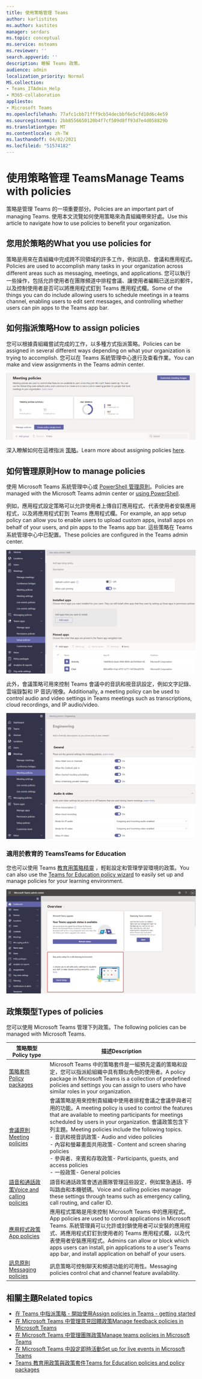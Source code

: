 ```yaml
---
title: 使用策略管理 Teams
author: karlistites
ms.author: kastites
manager: serdars
ms.topic: conceptual
ms.service: msteams
ms.reviewer: ''
search.appverid: ''
description: 瞭解 Teams 政策。
audience: admin
localization_priority: Normal
MS.collection:
- Teams_ITAdmin_Help
- M365-collaboration
appliesto:
- Microsoft Teams
ms.openlocfilehash: 77afc1cbb71fff9cb54decbbf6e5cfd10d6c4e59
ms.sourcegitcommit: 2bb8556650120b4f7cf509d8ff93d7e4d058829b
ms.translationtype: MT
ms.contentlocale: zh-TW
ms.lasthandoff: 04/02/2021
ms.locfileid: "51574182"
---
```

# <a name="manage-teams-with-policies"></a><span data-ttu-id="15e97-103">使用策略管理 Teams</span><span class="sxs-lookup"><span data-stu-id="15e97-103">Manage Teams with policies</span></span>

<span data-ttu-id="15e97-104">策略是管理 Teams 的一項重要部分。</span><span class="sxs-lookup"><span data-stu-id="15e97-104">Policies are an important part of managing Teams.</span></span> <span data-ttu-id="15e97-105">使用本文流覽如何使用策略來為貴組織帶來好處。</span><span class="sxs-lookup"><span data-stu-id="15e97-105">Use this article to navigate how to use policies to benefit your organization.</span></span>

## <a name="what-you-use-policies-for"></a><span data-ttu-id="15e97-106">您用於策略的</span><span class="sxs-lookup"><span data-stu-id="15e97-106">What you use policies for</span></span>

<span data-ttu-id="15e97-107">策略是用來在貴組織中完成跨不同領域的許多工作，例如訊息、會議和應用程式。</span><span class="sxs-lookup"><span data-stu-id="15e97-107">Policies are used to accomplish many tasks in your organization across different areas such as messaging, meetings, and applications.</span></span> <span data-ttu-id="15e97-108">您可以執行一些操作，包括允許使用者在團隊頻道中排程會議、讓使用者編輯已送出的郵件，以及控制使用者是否可以將應用程式釘到 Teams 應用程式欄。</span><span class="sxs-lookup"><span data-stu-id="15e97-108">Some of the things you can do include allowing users to schedule meetings in a teams channel, enabling users to edit sent messages, and controlling whether users can pin apps to the Teams app bar.</span></span>

## <a name="how-to-assign-policies"></a><span data-ttu-id="15e97-109">如何指派策略</span><span class="sxs-lookup"><span data-stu-id="15e97-109">How to assign policies</span></span>

<span data-ttu-id="15e97-110">您可以根據貴組織嘗試完成的工作，以多種方式指派策略。</span><span class="sxs-lookup"><span data-stu-id="15e97-110">Policies can be assigned in several different ways depending on what your organization is trying to accomplish.</span></span> <span data-ttu-id="15e97-111">您可以在 Teams 系統管理中心進行及查看作業。</span><span class="sxs-lookup"><span data-stu-id="15e97-111">You can make and view assignments in the Teams admin center.</span></span>

![群群組原則作業的螢幕擷取畫面。](media/group-policy-assignment.png)

<span data-ttu-id="15e97-113">深入瞭解如何在這裡指派 [策略](policy-assignment-overview.md)。</span><span class="sxs-lookup"><span data-stu-id="15e97-113">Learn more about assigning policies [here](policy-assignment-overview.md).</span></span>

## <a name="how-to-manage-policies"></a><span data-ttu-id="15e97-114">如何管理原則</span><span class="sxs-lookup"><span data-stu-id="15e97-114">How to manage policies</span></span>

<span data-ttu-id="15e97-115">使用 Microsoft Teams 系統管理中心或 [PowerShell 管理原則](./teams-powershell-managing-teams.md#manage-policies-via-powershell)。</span><span class="sxs-lookup"><span data-stu-id="15e97-115">Policies are managed with the Microsoft Teams admin center or [using PowerShell](./teams-powershell-managing-teams.md#manage-policies-via-powershell).</span></span>

<span data-ttu-id="15e97-116">例如，應用程式設定策略可以允許使用者上傳自訂應用程式、代表使用者安裝應用程式，以及將應用程式釘到 Teams 應用程式欄。</span><span class="sxs-lookup"><span data-stu-id="15e97-116">For example, an app setup policy can allow you to enable users to upload custom apps, install apps on behalf of your users, and pin apps to the Teams app bar.</span></span> <span data-ttu-id="15e97-117">這些策略在 Teams 系統管理中心中已配置。</span><span class="sxs-lookup"><span data-stu-id="15e97-117">These policies are configured in the Teams admin center.</span></span>

![應用程式設定策略的螢幕擷取畫面。](media/app-setup-policy.png)

<span data-ttu-id="15e97-119">此外，會議策略可用來控制 Teams 會議中的音訊和視音訊設定，例如文字記錄、雲端錄製和 IP 音訊/視像。</span><span class="sxs-lookup"><span data-stu-id="15e97-119">Additionally, a meeting policy can be used to control audio and video settings in Teams meetings such as transcriptions, cloud recordings, and IP audio/video.</span></span>

![會議策略的螢幕擷取畫面。](media/engineering-meeting-policy.png)

### <a name="teams-for-education"></a><span data-ttu-id="15e97-121">適用於教育的 Teams</span><span class="sxs-lookup"><span data-stu-id="15e97-121">Teams for Education</span></span>

<span data-ttu-id="15e97-122">您也可以使用 Teams [教育用策略精靈](easy-policy-setup-edu.md) ，輕鬆設定和管理學習環境的政策。</span><span class="sxs-lookup"><span data-stu-id="15e97-122">You can also use the [Teams for Education policy wizard](easy-policy-setup-edu.md) to easily set up and manage policies for your learning environment.</span></span>

![Teams 教育用策略精靈的螢幕擷取畫面。](media/easy-policy-setup-quick-setup.png)

## <a name="types-of-policies"></a><span data-ttu-id="15e97-124">政策類型</span><span class="sxs-lookup"><span data-stu-id="15e97-124">Types of policies</span></span>

<span data-ttu-id="15e97-125">您可以使用 Microsoft Teams 管理下列政策。</span><span class="sxs-lookup"><span data-stu-id="15e97-125">The following policies can be managed with Microsoft Teams.</span></span>

<span data-ttu-id="15e97-126">策略類型</span><span class="sxs-lookup"><span data-stu-id="15e97-126">Policy type</span></span> | <span data-ttu-id="15e97-127">描述</span><span class="sxs-lookup"><span data-stu-id="15e97-127">Description</span></span>
------------|------------
[<span data-ttu-id="15e97-128">策略套件</span><span class="sxs-lookup"><span data-stu-id="15e97-128">Policy packages</span></span>](manage-policy-packages.md) | <span data-ttu-id="15e97-129">Microsoft Teams 中的策略套件是一組預先定義的策略和設定，您可以指派給組織中具有類似角色的使用者。</span><span class="sxs-lookup"><span data-stu-id="15e97-129">A policy package in Microsoft Teams is a collection of predefined policies and settings you can assign to users who have similar roles in your organization.</span></span>
[<span data-ttu-id="15e97-130">會議原則</span><span class="sxs-lookup"><span data-stu-id="15e97-130">Meeting policies</span></span>](meeting-policies-in-teams.md) | <span data-ttu-id="15e97-131">會議策略是用來控制貴組織中使用者排程會議之會議參與者可用的功能。</span><span class="sxs-lookup"><span data-stu-id="15e97-131">A meeting policy is used to control the features that are available to meeting participants for meetings scheduled by users in your organization.</span></span> <span data-ttu-id="15e97-132">會議政策包含下列主題。</span><span class="sxs-lookup"><span data-stu-id="15e97-132">Meeting policies include the following topics.</span></span><br> <span data-ttu-id="15e97-133">- 音訊和視音訊政策</span><span class="sxs-lookup"><span data-stu-id="15e97-133">- Audio and video policies</span></span><br> <span data-ttu-id="15e97-134">- 內容和螢幕畫面共用政策</span><span class="sxs-lookup"><span data-stu-id="15e97-134">- Content and screen sharing policies</span></span><br> <span data-ttu-id="15e97-135">- 參與者、來賓和存取政策</span><span class="sxs-lookup"><span data-stu-id="15e97-135">- Participants, guests, and access policies</span></span><br> <span data-ttu-id="15e97-136">- 一般政策</span><span class="sxs-lookup"><span data-stu-id="15e97-136">- General policies</span></span>
[<span data-ttu-id="15e97-137">語音和通話政策</span><span class="sxs-lookup"><span data-stu-id="15e97-137">Voice and calling policies</span></span>](voice-and-calling-policies.md)| <span data-ttu-id="15e97-138">語音和通話政策會透過團隊管理這些設定，例如緊急通話、呼叫路由和本機號碼。</span><span class="sxs-lookup"><span data-stu-id="15e97-138">Voice and calling policies manage these settings through teams such as emergency calling, call routing, and caller ID.</span></span>
[<span data-ttu-id="15e97-139">應用程式政策</span><span class="sxs-lookup"><span data-stu-id="15e97-139">App policies</span></span>](app-policies.md)| <span data-ttu-id="15e97-140">應用程式策略是用來控制 Microsoft Teams 中的應用程式。</span><span class="sxs-lookup"><span data-stu-id="15e97-140">App policies are used to control applications in Microsoft Teams.</span></span> <span data-ttu-id="15e97-141">系統管理員可以允許或封鎖使用者可以安裝的應用程式、將應用程式釘釘到使用者的 Teams 應用程式欄，以及代表使用者安裝應用程式。</span><span class="sxs-lookup"><span data-stu-id="15e97-141">Admins can allow or block which apps users can install, pin applications to a user's Teams app bar, and install application on behalf of your users.</span></span>
[<span data-ttu-id="15e97-142">訊息原則</span><span class="sxs-lookup"><span data-stu-id="15e97-142">Messaging policies</span></span>](messaging-policies-in-teams.md)| <span data-ttu-id="15e97-143">訊息策略可控制聊天和頻道功能的可用性。</span><span class="sxs-lookup"><span data-stu-id="15e97-143">Messaging policies control chat and channel feature availability.</span></span>

## <a name="related-topics"></a><span data-ttu-id="15e97-144">相關主題</span><span class="sxs-lookup"><span data-stu-id="15e97-144">Related topics</span></span>

* [<span data-ttu-id="15e97-145">在 Teams 中指派策略 - 開始使用</span><span class="sxs-lookup"><span data-stu-id="15e97-145">Assign policies in Teams - getting started</span></span>](policy-assignment-overview.md)
* [<span data-ttu-id="15e97-146">在 Microsoft Teams 中管理意見回饋政策</span><span class="sxs-lookup"><span data-stu-id="15e97-146">Manage feedback policies in Microsoft Teams</span></span>](manage-feedback-policies-in-teams.md)
* [<span data-ttu-id="15e97-147">在 Microsoft Teams 中管理團隊政策</span><span class="sxs-lookup"><span data-stu-id="15e97-147">Manage teams policies in Microsoft Teams</span></span>](teams-policies.md)
* [<span data-ttu-id="15e97-148">在 Microsoft Teams 中設定即時活動</span><span class="sxs-lookup"><span data-stu-id="15e97-148">Set up for live events in Microsoft Teams</span></span>](teams-live-events/set-up-for-teams-live-events.md)
* [<span data-ttu-id="15e97-149">Teams 教育用政策與政策套件</span><span class="sxs-lookup"><span data-stu-id="15e97-149">Teams for Education policies and policy packages</span></span>](policy-packages-edu.md)